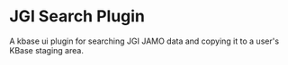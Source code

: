 # JGI Search Plugin

A kbase ui plugin for searching JGI JAMO data and copying it to a user's KBase staging area.
